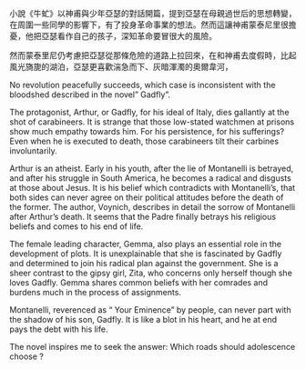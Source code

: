 小說《牛虻》以神甫與少年亞瑟的對話開篇，提到亞瑟在母親過世后的思想轉變，在周圍一些同學的影響下，有了投身革命事業的想法。然而這讓神甫蒙泰尼里很擔憂，他把亞瑟看作自己的孩子，深知革命要冒很大的風險。

然而蒙泰里尼仍考慮把亞瑟從那條危險的道路上拉回來，在和神甫去度假時，比起風光旖旎的湖泊，亞瑟更喜歡湍急而下、灰暗渾濁的奧爾韋河，

No revolution peacefully succeeds, which case is inconsistent with the bloodshed described in the novel” Gadfly”.

The protagonist, Arthur, or Gadfly, for his ideal of Italy, dies gallantly at the shot of carabineers. It is strange that those low-stated watchmen at prisons show much empathy towards him. For his persistence, for his sufferings? Even when he is executed to death, those carabineers tilt their carbines involuntarily.

Arthur is an atheist. Early in his youth, after the lie of Montanelli is betrayed, and after his struggle in South America, he becomes a radical and disgusts at those about Jesus. It is his belief which contradicts with Montanelli’s, that both sides can never agree on their political attitudes before the death of the former. The author, Voynich, describes in detail the sorrow of Montanelli after Arthur’s death. It seems that the Padre finally betrays his religious beliefs and comes to his end of life.

The female leading character, Gemma, also plays an essential role in the development of plots. It is unexplainable that she is fascinated by Gadfly and determined to join his radical plan against the government. She is a sheer contrast to the gipsy girl, Zita, who concerns only herself though she loves Gadfly. Gemma shares common beliefs with her comrades and burdens much in the process of assignments.

Montanelli, reverenced as “ Your Eminence” by people, can never part with the shadow of his son, Gadfly. It is like a blot in his heart, and he at end pays the debt with his life.

The novel inspires me to seek the answer: Which roads should adolescence choose ?
